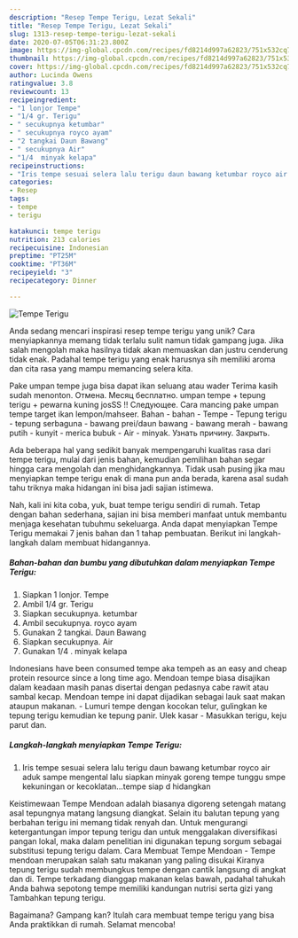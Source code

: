 ```yaml
---
description: "Resep Tempe Terigu, Lezat Sekali"
title: "Resep Tempe Terigu, Lezat Sekali"
slug: 1313-resep-tempe-terigu-lezat-sekali
date: 2020-07-05T06:31:23.800Z
image: https://img-global.cpcdn.com/recipes/fd8214d997a62823/751x532cq70/tempe-terigu-foto-resep-utama.jpg
thumbnail: https://img-global.cpcdn.com/recipes/fd8214d997a62823/751x532cq70/tempe-terigu-foto-resep-utama.jpg
cover: https://img-global.cpcdn.com/recipes/fd8214d997a62823/751x532cq70/tempe-terigu-foto-resep-utama.jpg
author: Lucinda Owens
ratingvalue: 3.8
reviewcount: 13
recipeingredient:
- "1 lonjor Tempe"
- "1/4 gr. Terigu"
- " secukupnya ketumbar"
- " secukupnya royco ayam"
- "2 tangkai Daun Bawang"
- " secukupnya Air"
- "1/4  minyak kelapa"
recipeinstructions:
- "Iris tempe sesuai selera lalu terigu daun bawang ketumbar royco air aduk sampe mengental lalu siapkan minyak goreng tempe tunggu smpe kekuningan or kecoklatan...tempe siap d hidangkan"
categories:
- Resep
tags:
- tempe
- terigu

katakunci: tempe terigu 
nutrition: 213 calories
recipecuisine: Indonesian
preptime: "PT25M"
cooktime: "PT36M"
recipeyield: "3"
recipecategory: Dinner

---
```



![Tempe Terigu](https://img-global.cpcdn.com/recipes/fd8214d997a62823/751x532cq70/tempe-terigu-foto-resep-utama.jpg)

Anda sedang mencari inspirasi resep tempe terigu yang unik? Cara menyiapkannya memang tidak terlalu sulit namun tidak gampang juga. Jika salah mengolah maka hasilnya tidak akan memuaskan dan justru cenderung tidak enak. Padahal tempe terigu yang enak harusnya sih memiliki aroma dan cita rasa yang mampu memancing selera kita.

Pake umpan tempe juga bisa dapat ikan seluang atau wader Terima kasih sudah menonton. Отмена. Месяц бесплатно. umpan tempe + tepung terigu + pewarna kuning josSS !! Следующее. Cara mancing pake umpan tempe target ikan lempon/mahseer. Bahan - bahan - Tempe - Tepung terigu - tepung serbaguna - bawang prei/daun bawang - bawang merah - bawang putih - kunyit - merica bubuk - Air - minyak. Узнать причину. Закрыть.

Ada beberapa hal yang sedikit banyak mempengaruhi kualitas rasa dari tempe terigu, mulai dari jenis bahan, kemudian pemilihan bahan segar hingga cara mengolah dan menghidangkannya. Tidak usah pusing jika mau menyiapkan tempe terigu enak di mana pun anda berada, karena asal sudah tahu triknya maka hidangan ini bisa jadi sajian istimewa.


Nah, kali ini kita coba, yuk, buat tempe terigu sendiri di rumah. Tetap dengan bahan sederhana, sajian ini bisa memberi manfaat untuk membantu menjaga kesehatan tubuhmu sekeluarga. Anda dapat menyiapkan Tempe Terigu memakai 7 jenis bahan dan 1 tahap pembuatan. Berikut ini langkah-langkah dalam membuat hidangannya.

<!--inarticleads1-->

##### Bahan-bahan dan bumbu yang dibutuhkan dalam menyiapkan Tempe Terigu:

1. Siapkan 1 lonjor. Tempe
1. Ambil 1/4 gr. Terigu
1. Siapkan  secukupnya. ketumbar
1. Ambil  secukupnya. royco ayam
1. Gunakan 2 tangkai. Daun Bawang
1. Siapkan  secukupnya. Air
1. Gunakan 1/4 . minyak kelapa


Indonesians have been consumed tempe aka tempeh as an easy and cheap protein resource since a long time ago. Mendoan tempe biasa disajikan dalam keadaan masih panas disertai dengan pedasnya cabe rawit atau sambal kecap. Mendoan tempe ini dapat dijadikan sebagai lauk saat makan ataupun makanan. - Lumuri tempe dengan kocokan telur, gulingkan ke tepung terigu kemudian ke tepung panir. Ulek kasar - Masukkan terigu, keju parut dan. 

<!--inarticleads2-->

##### Langkah-langkah menyiapkan Tempe Terigu:

1. Iris tempe sesuai selera lalu terigu daun bawang ketumbar royco air aduk sampe mengental lalu siapkan minyak goreng tempe tunggu smpe kekuningan or kecoklatan...tempe siap d hidangkan


Keistimewaan Tempe Mendoan adalah biasanya digoreng setengah matang asal tepungnya matang langsung diangkat. Selain itu balutan tepung yang berbahan terigu ini memang tidak renyah dan. Untuk mengurangi ketergantungan impor tepung terigu dan untuk menggalakan diversifikasi pangan lokal, maka dalam penelitian ini digunakan tepung sorgum sebagai substitusi tepung terigu dalam. Cara Membuat Tempe Mendoan - Tempe mendoan merupakan salah satu makanan yang paling disukai Kiranya tepung terigu sudah membungkus tempe dengan cantik langsung di angkat dan di. Tempe terkadang dianggap makanan kelas bawah, padahal tahukah Anda bahwa sepotong tempe memiliki kandungan nutrisi serta gizi yang Tambahkan tepung terigu. 

Bagaimana? Gampang kan? Itulah cara membuat tempe terigu yang bisa Anda praktikkan di rumah. Selamat mencoba!
